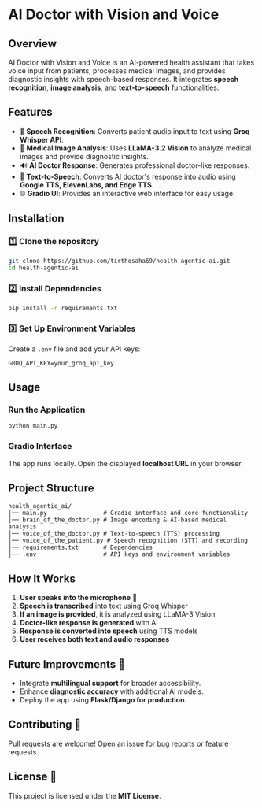 # AI Doctor with Vision and Voice

## Overview
AI Doctor with Vision and Voice is an AI-powered health assistant that takes voice input from patients, processes medical images, and provides diagnostic insights with speech-based responses. It integrates **speech recognition**, **image analysis**, and **text-to-speech** functionalities.

## Features
- 🎤 **Speech Recognition**: Converts patient audio input to text using **Groq Whisper API**.
- 🏥 **Medical Image Analysis**: Uses **LLaMA-3.2 Vision** to analyze medical images and provide diagnostic insights.
- 🔊 **AI Doctor Response**: Generates professional doctor-like responses.
- 🔁 **Text-to-Speech**: Converts AI doctor's response into audio using **Google TTS, ElevenLabs, and Edge TTS**.
- 🌐 **Gradio UI**: Provides an interactive web interface for easy usage.

## Installation
### 1️⃣ Clone the repository
```bash
git clone https://github.com/tirthosaha69/health-agentic-ai.git
cd health-agentic-ai
```
### 2️⃣ Install Dependencies
```bash
pip install -r requirements.txt
```
### 3️⃣ Set Up Environment Variables
Create a `.env` file and add your API keys:
```
GROQ_API_KEY=your_groq_api_key
```

## Usage
### Run the Application
```bash
python main.py
```
### Gradio Interface
The app runs locally. Open the displayed **localhost URL** in your browser.

## Project Structure
```
health_agentic_ai/
│── main.py                # Gradio interface and core functionality
│── brain_of_the_doctor.py # Image encoding & AI-based medical analysis
│── voice_of_the_doctor.py # Text-to-speech (TTS) processing
│── voice_of_the_patient.py # Speech recognition (STT) and recording
│── requirements.txt       # Dependencies
│── .env                   # API keys and environment variables
```

## How It Works
1. **User speaks into the microphone** 🎤
2. **Speech is transcribed** into text using Groq Whisper
3. **If an image is provided**, it is analyzed using LLaMA-3 Vision
4. **Doctor-like response is generated** with AI
5. **Response is converted into speech** using TTS models
6. **User receives both text and audio responses**

## Future Improvements 🚀
- Integrate **multilingual support** for broader accessibility.
- Enhance **diagnostic accuracy** with additional AI models.
- Deploy the app using **Flask/Django for production**.

## Contributing 🤝
Pull requests are welcome! Open an issue for bug reports or feature requests.

## License 📝
This project is licensed under the **MIT License**.

